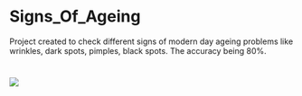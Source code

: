 # Signs_Of_Ageing
Project created to check different signs of modern day ageing problems like wrinkles, dark spots, pimples, black spots. The accuracy being 80%.

#
<img src="![Reference](https://user-images.githubusercontent.com/87621051/129934205-58219b94-b79e-4d8d-831f-512eb4db2308.jpg)">
